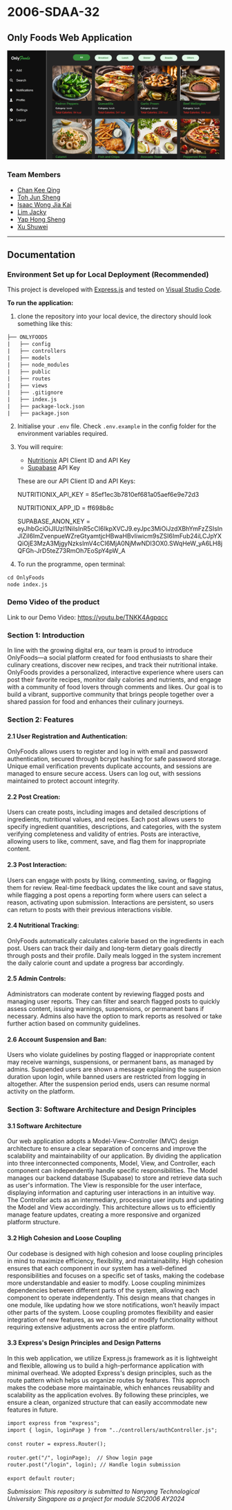 # 2006-SDAA-32

## Only Foods Web Application

![Cover](./Documents/Diagrams/OnlyFoods.png)

### Team Members

- [Chan Kee Qing](https://github.com/CHAN1203)
- [Toh Jun Sheng](https://github.com/jxxsheng)
- [Isaac Wong Jia Kai](https://github.com/izackyy)
- [Lim Jacky](https://github.com/Jeakai)
- [Yap Hong Sheng](https://github.com/YapHS0514)
- [Xu Shuwei](https://github.com/xushuwei281)

---

## Documentation

### Environment Set up for Local Deployment (Recommended)
This project is developed with [Express.js](https://expressjs.com/) and tested on [Visual Studio Code](https://code.visualstudio.com/).

**To run the application:**  
1. clone the repository into your local device, the directory should look something like this:
```
├── ONLYFOODS
|   ├── config
|   ├── controllers
|   ├── models
|   ├── node_modules
|   ├── public
|   ├── routes
|   ├── views
|   ├── .gitignore
|   ├── index.js
|   ├── package-lock.json
|   ├── package.json
```

2. Initialise your `.env` file. Check `.env.example` in the config folder for the environment variables required. 

3. You will require:
    - [Nutritionix](https://www.nutritionix.com/business/api) API Client ID and API Key
    - [Supabase](https://supabase.com/database) API Key
    
    These are our API Client ID and API Keys:
    
    NUTRITIONIX_API_KEY = 85ef1ec3b7810ef681a05aef6e9e72d3
    
    NUTRITIONIX_APP_ID = ff698b8c

    SUPABASE_ANON_KEY = eyJhbGciOiJIUzI1NiIsInR5cCI6IkpXVCJ9.eyJpc3MiOiJzdXBhYmFzZSIsInJlZiI6ImZvenpueWZreGtyamtjcHBwaHBvIiwicm9sZSI6ImFub24iLCJpYXQiOjE3MzA3MjgyNzksImV4cCI6MjA0NjMwNDI3OX0.SWqHeW_yA6LH8jQFGh-JrD5teZ73RmOh7EoSpY4pW_A

4. To run the programme, open terminal:

```
cd OnlyFoods
node index.js
```

### Demo Video of the product

Link to our Demo Video:
https://youtu.be/TNKK4Agpqcc

### Section 1: Introduction

In line with the growing digital era, our team is proud to introduce OnlyFoods—a social platform created for food enthusiasts to share their culinary creations, discover new recipes, and track their nutritional intake. OnlyFoods provides a personalized, interactive experience where users can post their favorite recipes, monitor daily calories and nutrients, and engage with a community of food lovers through comments and likes. Our goal is to build a vibrant, supportive community that brings people together over a shared passion for food and enhances their culinary journeys.

### Section 2: Features

#### 2.1 User Registration and Authentication:
OnlyFoods allows users to register and log in with email and password authentication, secured through bcrypt hashing for safe password storage. Unique email verification prevents duplicate accounts, and sessions are managed to ensure secure access. Users can log out, with sessions maintained to protect account integrity.

#### 2.2 Post Creation:
Users can create posts, including images and detailed descriptions of ingredients, nutritional values, and recipes. Each post allows users to specify ingredient quantities, descriptions, and categories, with the system verifying completeness and validity of entries. Posts are interactive, allowing users to like, comment, save, and flag them for inappropriate content.

#### 2.3 Post Interaction:
Users can engage with posts by liking, commenting, saving, or flagging them for review. Real-time feedback updates the like count and save status, while flagging a post opens a reporting form where users can select a reason, activating upon submission. Interactions are persistent, so users can return to posts with their previous interactions visible.

#### 2.4 Nutritional Tracking:
OnlyFoods automatically calculates calorie based on the ingredients in each post. Users can track their daily and long-term dietary goals directly through posts and their profile. Daily meals logged in the system increment the daily calorie count and update a progress bar accordingly.

#### 2.5 Admin Controls:
Administrators can moderate content by reviewing flagged posts and managing user reports. They can filter and search flagged posts to quickly assess content, issuing warnings, suspensions, or permanent bans if necessary. Admins also have the option to mark reports as resolved or take further action based on community guidelines.

#### 2.6 Account Suspension and Ban:
Users who violate guidelines by posting flagged or inappropriate content may receive warnings, suspensions, or permanent bans, as managed by admins. Suspended users are shown a message explaining the suspension duration upon login, while banned users are restricted from logging in altogether. After the suspension period ends, users can resume normal activity on the platform.

### Section 3: Software Architecture and Design Principles

#### 3.1 Software Architecture
Our web application adopts a Model-View-Controller (MVC) design architecture to ensure a clear separation of concerns and improve the scalability and maintainability of our application. By dividing the application into three interconnected components, Model, View, and Controller, each component can independently handle specific responsibilities. The Model manages our backend database (Supabase) to store and retrieve data such as user's information. The View is responsible for the user interface, displaying information and capturing user interactions in an intuitive way. The Controller acts as an intermediary, processing user inputs and updating the Model and View accordingly. This architecture allows us to efficiently manage feature updates, creating a more responsive and organized platform structure.

#### 3.2 High Cohesion and Loose Coupling
Our codebase is designed with high cohesion and loose coupling principles in mind to maximize efficiency, flexibility, and maintainability. High cohesion ensures that each component in our system has a well-defined responsibilities and focuses on a specific set of tasks, making the codebase more understandable and easier to modify. Loose coupling minimizes dependencies between different parts of the system, allowing each component to operate independently. This design means that changes in one module, like updating how we store notifications, won’t heavily impact other parts of the system. Loose coupling promotes flexibility and easier integration of new features, as we can add or modify functionality without requiring extensive adjustments across the entire platform.

#### 3.3 Express's Design Principles and Design Patterns
In this web application, we utilize Express.js framework as it is lightweight and flexible, allowing us to build a high-performance application with minimal overhead. We adopted Express's design principles, such as the route pattern which helps us organize routes by features. This approch makes the codebase more maintainable, which enhances reusability and scalability as the application evolves. By following these principles, we ensure a clean, organized structure that can easily accommodate new features in future.
```
import express from "express";
import { login, loginPage } from "../controllers/authController.js";

const router = express.Router();

router.get("/", loginPage);  // Show login page
router.post("/login", login); // Handle login submission

export default router;
```

_Submission: This repository is submitted to Nanyang Technological University Singapore as a project for module SC2006 AY2024_